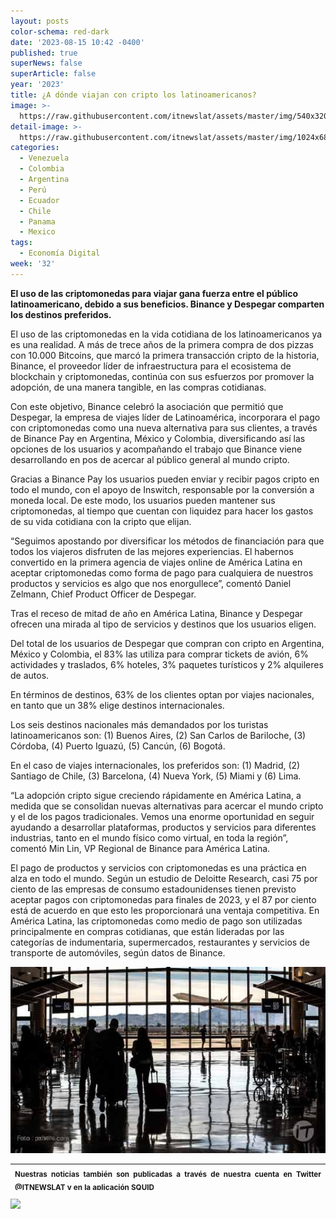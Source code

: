 ```yaml
---
layout: posts
color-schema: red-dark
date: '2023-08-15 10:42 -0400'
published: true
superNews: false
superArticle: false
year: '2023'
title: ¿A dónde viajan con cripto los latinoamericanos?
image: >-
  https://raw.githubusercontent.com/itnewslat/assets/master/img/540x320/Viajeros-p.jpg
detail-image: >-
  https://raw.githubusercontent.com/itnewslat/assets/master/img/1024x680/Viajeros-g.jpg
categories:
  - Venezuela
  - Colombia
  - Argentina
  - Perú
  - Ecuador
  - Chile
  - Panama
  - Mexico
tags:
  - Economía Digital
week: '32'
---
```

**El uso de las criptomonedas para viajar gana fuerza entre el público latinoamericano, 
debido a sus beneficios. Binance y Despegar comparten los destinos preferidos.**

El uso de las criptomonedas en la vida cotidiana de los latinoamericanos ya es una realidad. A más de trece años de la primera compra de dos pizzas con 10.000 Bitcoins, que marcó la primera transacción cripto de la historia, Binance, el proveedor líder de infraestructura para el ecosistema de blockchain y criptomonedas, continúa con sus esfuerzos por promover la adopción, de una manera tangible, en las compras cotidianas. 

Con este objetivo, Binance celebró la asociación que permitió que Despegar, la empresa de viajes líder de Latinoamérica, incorporara el pago con criptomonedas como una nueva alternativa para sus clientes, a través de Binance Pay en Argentina, México y Colombia, diversificando así las opciones de los usuarios y acompañando el trabajo que Binance viene desarrollando en pos de acercar al público general al mundo cripto.

Gracias a Binance Pay los usuarios pueden enviar y recibir pagos cripto en todo el mundo, con el apoyo de Inswitch, responsable por la conversión a moneda local. De este modo, los usuarios pueden mantener sus criptomonedas, al tiempo que cuentan con liquidez para hacer los gastos de su vida cotidiana con la cripto que elijan.

“Seguimos apostando por diversificar los métodos de financiación para que todos los viajeros disfruten de las mejores experiencias. El habernos convertido en la primera agencia de viajes online de América Latina en aceptar criptomonedas como forma de pago para cualquiera de nuestros productos y servicios es algo que nos enorgullece”, comentó Daniel Zelmann, Chief Product Officer de Despegar.

Tras el receso de mitad de año en América Latina, Binance y Despegar ofrecen una mirada al tipo de servicios y destinos que los usuarios eligen.

Del total de los usuarios de Despegar que compran con cripto en Argentina, México y Colombia, el 83% las utiliza para comprar tickets de avión, 6% actividades y traslados, 6% hoteles, 3% paquetes turísticos y 2% alquileres de autos.

En términos de destinos, 63% de los clientes optan por viajes nacionales, en tanto que un 38% elige destinos internacionales.

Los seis destinos nacionales más demandados por los turistas latinoamericanos son: (1) Buenos Aires, (2) San Carlos de Bariloche, (3) Córdoba, (4) Puerto Iguazú, (5) Cancún, (6) Bogotá.  

En el caso de viajes internacionales, los preferidos son: (1) Madrid, (2) Santiago de Chile, (3) Barcelona, (4) Nueva York, (5) Miami y (6) Lima.

“La adopción cripto sigue creciendo rápidamente en América Latina, a medida que se consolidan nuevas alternativas para acercar el mundo cripto y el de los pagos tradicionales. Vemos una enorme oportunidad en seguir ayudando a desarrollar plataformas, productos y servicios para diferentes industrias, tanto en el mundo físico como virtual, en toda la región”, comentó Min Lin, VP Regional de Binance para América Latina. 

El pago de productos y servicios con criptomonedas es una práctica en alza en todo el mundo. Según un estudio de Deloitte Research, casi 75 por ciento de las empresas de consumo estadounidenses tienen previsto aceptar pagos con criptomonedas para finales de 2023, y el 87 por ciento está de acuerdo en que esto les proporcionará una ventaja competitiva. En América Latina, las criptomonedas como medio de pago son utilizadas principalmente en compras cotidianas, que están lideradas por las categorías de indumentaria, supermercados, restaurantes y servicios de transporte de automóviles, según datos de Binance.  

![](https://raw.githubusercontent.com/itnewslat/assets/master/img/540x320/Viajeros-p.jpg)

<table style="height: 42px;" width="569">
<tbody>
<tr>
<td style="text-align: justify;"><sub><strong>Nuestras noticias también son publicadas a través de nuestra cuenta en Twitter <a href="https://twitter.com/itnewslat?lang=es">@ITNEWSLAT</a> y en la aplicación <a href="https://squidapp.co/en/">SQUID</a></strong></sub></td>
</tr>
</tbody>
</table>

<img src="https://tracker.metricool.com/c3po.jpg?hash=56f88a41e39ab42c063cc51676587a04"/>

